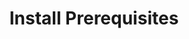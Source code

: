---
sidebar_position: 3
title: "Install Prerequisites"
sidebar_label: "Install Prerequisites"
description: "Prepare Alpine Linux installation prerequisites - gather required tools, prepare installation media, collect necessary information, and set up installation environment."
keywords:
  - "alpine prerequisites"
  - "installation preparation"
  - "required tools"
  - "installation setup"
  - "preparation steps"
tags:
  - alpine
  - prerequisites
  - installation-preparation
  - required-tools
  - setup
slug: /linux/alpine/installation/requirements/install-prerequisites
---